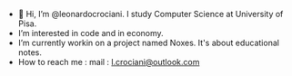 - 👋 Hi, I’m @leonardocrociani. I study Computer Science at University of Pisa.
- I’m interested in code and in economy.
- I’m currently workin on a project named Noxes. It's about educational notes.
- How to reach me : mail : l.crociani@outlook.com 

<!---
leonardocrociani/leonardocrociani is a ✨ special ✨ repository because its `README.md` (this file) appears on your GitHub profile.
You can click the Preview link to take a look at your changes.
--->

